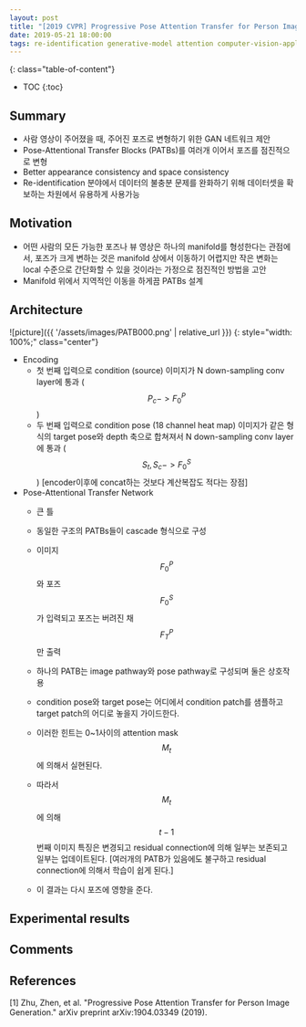 ```yaml
---
layout: post
title: "[2019 CVPR] Progressive Pose Attention Transfer for Person Image Generation"
date: 2019-05-21 18:00:00
tags: re-identification generative-model attention computer-vision-application supervised gan
---
```


<!--more-->

{: class="table-of-content"}
* TOC
{:toc}

## Summary

- 사람 영상이 주어졌을 때, 주어진 포즈로 변형하기 위한 GAN 네트워크 제안
- Pose-Attentional Transfer Blocks (PATBs)를 여러개 이어서 포즈를 점진적으로 변형
- Better appearance consistency and space consistency
- Re-identification 분야에서 데이터의 불충분 문제를 완화하기 위해 데이터셋을 확보하는 차원에서 유용하게 사용가능

## Motivation

- 어떤 사람의 모든 가능한 포즈나 뷰 영상은 하나의 manifold를 형성한다는 관점에서, 포즈가 크게 변하는 것은 manifold 상에서 이동하기 어렵지만 작은 변화는 local 수준으로 간단화할 수 있을 것이라는 가정으로 점진적인 방법을 고안
- Manifold 위에서 지역적인 이동을 하게끔 PATBs 설계

## Architecture

![picture]({{ '/assets/images/PATB000.png' | relative_url }})
{: style="width: 100%;" class="center"}

- Encoding
  - 첫 번째 입력으로 condition (source) 이미지가 N down-sampling conv layer에 통과 ($$P_c -> F_0^P$$)
  - 두 번째 입력으로 condition pose (18 channel heat map) 이미지가 같은 형식의 target pose와 depth 축으로 합쳐져서 N down-sampling conv layer에 통과 ($${S_t, S_c} ->  F_0^S$$) [encoder이후에 concat하는 것보다 계산복잡도 적다는 장점]
- Pose-Attentional Transfer Network
  - 큰 틀
  - 동일한 구조의 PATBs들이 cascade 형식으로 구성
  - 이미지 $$F_0^P$$와 포즈 $$F_0^S$$가 입력되고 포즈는 버려진 채 $$F_T^P$$만 출력
  - 하나의 PATB는 image pathway와 pose pathway로 구성되며 둘은 상호작용
  - condition pose와 target pose는 어디에서 condition patch를 샘플하고 target patch의 어디로 놓을지 가이드한다.
  - 이러한 힌트는 0~1사이의 attention mask $$M_t$$에 의해서 실현된다.
  - 따라서 $$M_t$$에 의해 $$t-1$$번째 이미지 특징은 변경되고 residual connection에 의해 일부는 보존되고 일부는 업데이트된다. [여러개의 PATB가 있음에도 불구하고 residual connection에 의해서 학습이 쉽게 된다.]
  
  - 이 결과는 다시 포즈에 영향을 준다. 



## Experimental results

## Comments


## References

[1] Zhu, Zhen, et al. "Progressive Pose Attention Transfer for Person Image Generation." arXiv preprint arXiv:1904.03349 (2019).


